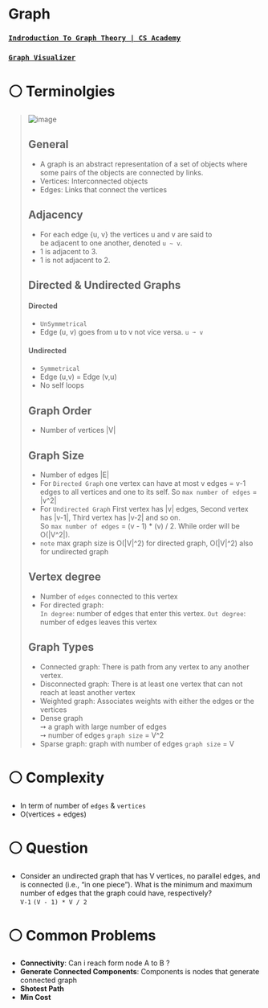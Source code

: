 # Graph

### [`Indroduction To Graph Theory | CS Academy`](https://csacademy.com/lesson/introduction_to_graphs/)

###  [`Graph Visualizer`](https://csacademy.com/app/graph_editor/)



# ⚪ Terminolgies
> ![image](https://user-images.githubusercontent.com/99830416/230741172-cd39c380-5637-44d2-999d-ba3cd847cfac.png)
> 
> ## General
> - A graph is an abstract representation of a set of objects where some pairs of the objects are connected by links. 
> - Vertices: Interconnected objects 
> - Edges: Links that connect the vertices  
> 
> ## Adjacency 
> - For each edge {u, v} the vertices u and v are said to be adjacent to one another, denoted `u ~ v`.
> - 1 is adjacent to 3.
> - 1 is not adjacent to 2.
> 
> ## Directed & Undirected Graphs
> #### Directed
> - `UnSymmetrical`
> - Edge (u, v) goes from u to v not vice versa. `u ➙ v`
> #### Undirected
> - `Symmetrical`
> - Edge (u,v) = Edge (v,u) <br>
> - No self loops <br>
> 
> ## Graph Order
> - Number of vertices |V|
> 
> ## Graph Size
> - Number of edges |E| 
> - For `Directed Graph` one vertex can have at most v edges = v-1 edges to all vertices and one to its self. So `max number of edges` = |v^2|
> - For `Undirected Graph` First vertex has |v| edges, Second vertex has |v-1|, Third vertex has |v-2| and so on. <br> So `max number of edges` = (v - 1) * (v) / 2. While order will be O(|V^2|).
> - `note` max graph size is O(|V|^2) for directed graph, O(|V|^2) also for undirected graph 
>   
> ## Vertex degree
> - Number of `edges` connected to this vertex
> - For directed graph: <br>
>   `In degree`: number of edges that enter this vertex.
>   `Out degree`: number of edges leaves this vertex
>   
> ## Graph Types
> - Connected graph: There is path from any vertex to any another vertex.
> - Disconnected graph: There is at least one vertex that can not reach at least another vertex
> - Weighted graph: Associates weights with either the edges or the vertices
> - Dense graph <br> 
>   ➙ a graph with large number of edges <br>
>   ➙ number of edges `graph size` = V^2 <br>
> - Sparse graph: graph with number of edges `graph size` = V 

# ⚪ Complexity
- In term of number of `edges` & `vertices`
- O(vertices + edges)

# ⚪ Question
- Consider an undirected graph that has V vertices, no parallel edges, and is connected (i.e., “in one piece”). What is the minimum and maximum number of edges that the graph could have, respectively?   
 `V-1` `(V - 1) * V / 2`

# ⚪ Common Problems
- **Connectivity**: Can i reach form node A to B ?
- **Generate Connected Components**: Components is nodes that generate connected graph
- **Shotest Path**
- **Min Cost**
